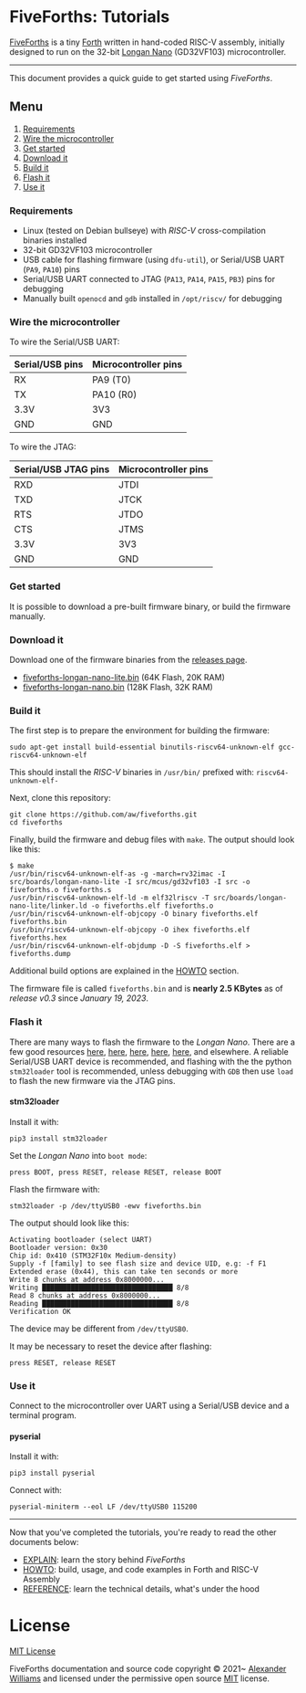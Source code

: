 # FiveForths: Tutorials

[FiveForths](https://github.com/aw/fiveforths) is a tiny [Forth](https://www.forth.com/starting-forth/) written in hand-coded RISC-V assembly, initially designed to run on the 32-bit [Longan Nano](https://longan.sipeed.com/en/) (GD32VF103) microcontroller.

---

This document provides a quick guide to get started using _FiveForths_.

## Menu

1. [Requirements](#requirements)
2. [Wire the microcontroller](#wire-the-microcontroller)
3. [Get started](#get-started)
4. [Download it](#download-it)
5. [Build it](#build-it)
6. [Flash it](#flash-it)
7. [Use it](#use-it)

### Requirements

* Linux (tested on Debian bullseye) with _RISC-V_ cross-compilation binaries installed
* 32-bit GD32VF103 microcontroller
* USB cable for flashing firmware (using `dfu-util`), or Serial/USB UART (`PA9`, `PA10`) pins
* Serial/USB UART connected to JTAG (`PA13`, `PA14`, `PA15`, `PB3`) pins for debugging
* Manually built `openocd` and `gdb` installed in `/opt/riscv/` for debugging

### Wire the microcontroller

To wire the Serial/USB UART:

| Serial/USB pins | Microcontroller pins |
| :---- | :---- |
| RX | PA9 (T0) |
| TX | PA10 (R0) |
| 3.3V | 3V3 |
| GND | GND |

To wire the JTAG:

| Serial/USB JTAG pins | Microcontroller pins |
| :---- | :---- |
| RXD | JTDI |
| TXD | JTCK |
| RTS | JTDO |
| CTS | JTMS |
| 3.3V | 3V3 |
| GND | GND |

### Get started

It is possible to download a pre-built firmware binary, or build the firmware manually.

### Download it

Download one of the firmware binaries from the [releases page](https://github.com/aw/fiveforths/releases).

* [fiveforths-longan-nano-lite.bin](https://github.com/aw/fiveforths/releases/download/v0.3/fiveforths-longan-nano-lite.bin) (64K Flash, 20K RAM)
* [fiveforths-longan-nano.bin](https://github.com/aw/fiveforths/releases/download/v0.3/fiveforths-longan-nano.bin) (128K Flash, 32K RAM)

### Build it

The first step is to prepare the environment for building the firmware:

```
sudo apt-get install build-essential binutils-riscv64-unknown-elf gcc-riscv64-unknown-elf
```

This should install the _RISC-V_ binaries in `/usr/bin/` prefixed with: `riscv64-unknown-elf-`

Next, clone this repository:

```
git clone https://github.com/aw/fiveforths.git
cd fiveforths
```

Finally, build the firmware and debug files with `make`. The output should look like this:

```
$ make
/usr/bin/riscv64-unknown-elf-as -g -march=rv32imac -I src/boards/longan-nano-lite -I src/mcus/gd32vf103 -I src -o fiveforths.o fiveforths.s
/usr/bin/riscv64-unknown-elf-ld -m elf32lriscv -T src/boards/longan-nano-lite/linker.ld -o fiveforths.elf fiveforths.o
/usr/bin/riscv64-unknown-elf-objcopy -O binary fiveforths.elf fiveforths.bin
/usr/bin/riscv64-unknown-elf-objcopy -O ihex fiveforths.elf fiveforths.hex
/usr/bin/riscv64-unknown-elf-objdump -D -S fiveforths.elf > fiveforths.dump
```

Additional build options are explained in the [HOWTO](HOWTO.md) section.

The firmware file is called `fiveforths.bin` and is **nearly 2.5 KBytes** as of _release v0.3_ since _January 19, 2023_.

### Flash it

There are many ways to flash the firmware to the _Longan Nano_. There are a few good resources [here](https://github.com/riscv-rust/longan-nano/), [here](https://github.com/theandrew168/derzforth#program), [here](https://www.susa.net/wordpress/2019/10/longan-nano-gd32vf103/), [here](https://www.appelsiini.net/2020/programming-gd32v-longan-nano/), [here](https://sigmdel.ca/michel/ha/gd32v/longan_nano_01_en.html), and elsewhere. A reliable Serial/USB UART device is recommended, and flashing with the the python `stm32loader` tool is recommended, unless debugging with `GDB` then use `load` to flash the new firmware via the JTAG pins.

#### stm32loader

Install it with:

```
pip3 install stm32loader
```

Set the _Longan Nano_ into `boot mode`:

```
press BOOT, press RESET, release RESET, release BOOT
```

Flash the firmware with:

```
stm32loader -p /dev/ttyUSB0 -ewv fiveforths.bin
```

The output should look like this:

```
Activating bootloader (select UART)
Bootloader version: 0x30
Chip id: 0x410 (STM32F10x Medium-density)
Supply -f [family] to see flash size and device UID, e.g: -f F1
Extended erase (0x44), this can take ten seconds or more
Write 8 chunks at address 0x8000000...
Writing ████████████████████████████████ 8/8
Read 8 chunks at address 0x8000000...
Reading ████████████████████████████████ 8/8
Verification OK
```

The device may be different from `/dev/ttyUSB0`.

It may be necessary to reset the device after flashing:

```
press RESET, release RESET
```

### Use it

Connect to the microcontroller over UART using a Serial/USB device and a terminal program.

#### pyserial

Install it with:

```
pip3 install pyserial
```

Connect with:

```
pyserial-miniterm --eol LF /dev/ttyUSB0 115200
```

---

Now that you've completed the tutorials, you're ready to read the other documents below:

* [EXPLAIN](EXPLAIN.md): learn the story behind _FiveForths_
* [HOWTO](HOWTO.md): build, usage, and code examples in Forth and RISC-V Assembly
* [REFERENCE](REFERENCE.md): learn the technical details, what's under the hood

# License

[MIT License](LICENSE)

FiveForths documentation and source code copyright © 2021~ [Alexander Williams](https://a1w.ca) and licensed under the permissive open source [MIT](https://opensource.org/licenses/MIT) license.
